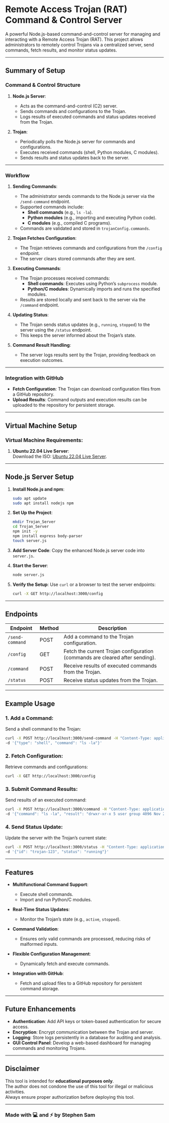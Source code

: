 # **Remote Access Trojan (RAT) Command & Control Server**

A powerful Node.js-based command-and-control server for managing and interacting with a Remote Access Trojan (RAT). This project allows administrators to remotely control Trojans via a centralized server, send commands, fetch results, and monitor status updates.

---

## **Summary of Setup**

### **Command & Control Structure**
1. **Node.js Server**:
   - Acts as the command-and-control (C2) server.
   - Sends commands and configurations to the Trojan.
   - Logs results of executed commands and status updates received from the Trojan.

2. **Trojan**:
   - Periodically polls the Node.js server for commands and configurations.
   - Executes received commands (shell, Python modules, C modules).
   - Sends results and status updates back to the server.

---

### **Workflow**

1. **Sending Commands**:
   - The administrator sends commands to the Node.js server via the `/send-command` endpoint.
   - Supported commands include:
     - **Shell commands** (e.g., `ls -la`).
     - **Python modules** (e.g., importing and executing Python code).
     - **C modules** (e.g., compiled C programs).
   - Commands are validated and stored in `trojanConfig.commands`.

2. **Trojan Fetches Configuration**:
   - The Trojan retrieves commands and configurations from the `/config` endpoint.
   - The server clears stored commands after they are sent.

3. **Executing Commands**:
   - The Trojan processes received commands:
     - **Shell commands**: Executes using Python’s `subprocess` module.
     - **Python/C modules**: Dynamically imports and runs the specified modules.
   - Results are stored locally and sent back to the server via the `/command` endpoint.

4. **Updating Status**:
   - The Trojan sends status updates (e.g., `running`, `stopped`) to the server using the `/status` endpoint.
   - This keeps the server informed about the Trojan’s state.

5. **Command Result Handling**:
   - The server logs results sent by the Trojan, providing feedback on execution outcomes.

---

### **Integration with GitHub**

- **Fetch Configuration**: The Trojan can download configuration files from a GitHub repository.
- **Upload Results**: Command outputs and execution results can be uploaded to the repository for persistent storage.

---

## **Virtual Machine Setup**

### **Virtual Machine Requirements**:
1. **Ubuntu 22.04 Live Server**:  
   Download the ISO: [Ubuntu 22.04 Live Server](https://releases.ubuntu.com/jammy/ubuntu-22.04.4-live-server-amd64.iso).

---

## **Node.js Server Setup**

1. **Install Node.js and npm**:
   ```bash
   sudo apt update
   sudo apt install nodejs npm
   ```

2. **Set Up the Project**:
   ```bash
   mkdir Trojan_Server
   cd Trojan_Server
   npm init -y
   npm install express body-parser
   touch server.js
   ```

3. **Add Server Code**:
   Copy the enhanced Node.js server code into `server.js`.

4. **Start the Server**:
   ```bash
   node server.js
   ```

5. **Verify the Setup**:
   Use `curl` or a browser to test the server endpoints:
   ```bash
   curl -X GET http://localhost:3000/config
   ```

---

## **Endpoints**

| Endpoint         | Method | Description                                                                 |
|-------------------|--------|-----------------------------------------------------------------------------|
| `/send-command`  | POST   | Add a command to the Trojan configuration.                                  |
| `/config`        | GET    | Fetch the current Trojan configuration (commands are cleared after sending).|
| `/command`       | POST   | Receive results of executed commands from the Trojan.                      |
| `/status`        | POST   | Receive status updates from the Trojan.                                    |

---

## **Example Usage**

### **1. Add a Command**:
Send a shell command to the Trojan:
```bash
curl -X POST http://localhost:3000/send-command -H "Content-Type: application/json" \
-d '{"type": "shell", "command": "ls -la"}'
```

### **2. Fetch Configuration**:
Retrieve commands and configurations:
```bash
curl -X GET http://localhost:3000/config
```

### **3. Submit Command Results**:
Send results of an executed command:
```bash
curl -X POST http://localhost:3000/command -H "Content-Type: application/json" \
-d '{"command": "ls -la", "result": "drwxr-xr-x 5 user group 4096 Nov 25 2024"}'
```

### **4. Send Status Update**:
Update the server with the Trojan’s current state:
```bash
curl -X POST http://localhost:3000/status -H "Content-Type: application/json" \
-d '{"id": "trojan-123", "status": "running"}'
```

---

## **Features**

- **Multifunctional Command Support**:
  - Execute shell commands.
  - Import and run Python/C modules.

- **Real-Time Status Updates**:
  - Monitor the Trojan’s state (e.g., `active`, `stopped`).

- **Command Validation**:
  - Ensures only valid commands are processed, reducing risks of malformed inputs.

- **Flexible Configuration Management**:
  - Dynamically fetch and execute commands.

- **Integration with GitHub**:
  - Fetch and upload files to a GitHub repository for persistent command storage.

---

## **Future Enhancements**

- **Authentication**: Add API keys or token-based authentication for secure access.
- **Encryption**: Encrypt communication between the Trojan and server.
- **Logging**: Store logs persistently in a database for auditing and analysis.
- **GUI Control Panel**: Develop a web-based dashboard for managing commands and monitoring Trojans.

---

## **Disclaimer**

This tool is intended for **educational purposes only**.  
The author does not condone the use of this tool for illegal or malicious activities.  
Always ensure proper authorization before deploying this tool.

---

### **Made with 💻 and ⚡ by Stephen Sam**

